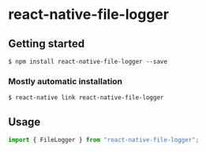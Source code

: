# react-native-file-logger

## Getting started

`$ npm install react-native-file-logger --save`

### Mostly automatic installation

`$ react-native link react-native-file-logger`

## Usage

```javascript
import { FileLogger } from "react-native-file-logger";
```
